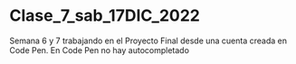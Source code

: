 # Clase_7_sab_17DIC_2022
Semana 6 y 7 trabajando en el Proyecto Final desde una cuenta creada en Code Pen. En Code Pen no hay autocompletado
